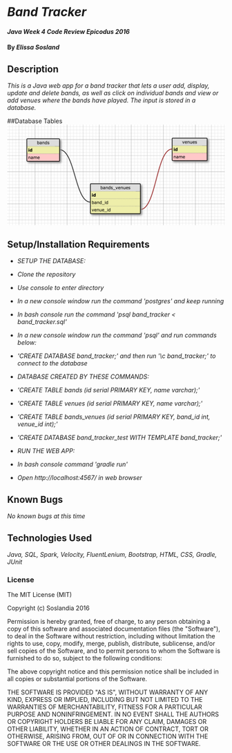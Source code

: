 # _Band Tracker_

#### _Java Week 4 Code Review Epicodus 2016_

#### By _**Elissa Sosland**_

## Description

_This is a Java web app for a band tracker that lets a user add, display, update and delete bands, as well as click on individual bands and view or add venues where the bands have played. The input is stored in a database._

##Database Tables
![Database](band_tracker_schema.png)

## Setup/Installation Requirements

* _SETUP THE DATABASE:_
* _Clone the repository_
* _Use console to enter directory_
* _In a new console window run the command 'postgres' and keep running_
* _In bash console run the command 'psql band_tracker < band_tracker.sql'_
* _In a new console window run the command 'psql' and run commands below:_
* _'CREATE DATABASE band_tracker;' and then run '\c band_tracker;' to connect to the database_

* _DATABASE CREATED BY THESE COMMANDS:_
* _'CREATE TABLE bands (id serial PRIMARY KEY, name varchar);'_
* _'CREATE TABLE venues (id serial PRIMARY KEY, name varchar);'_
* _'CREATE TABLE bands_venues (id serial PRIMARY KEY, band_id int, venue_id int);'_
* _'CREATE DATABASE band_tracker_test WITH TEMPLATE band_tracker;'_

* _RUN THE WEB APP:_
* _In bash console command 'gradle run'_
* _Open http://localhost:4567/ in web browser_

## Known Bugs

_No known bugs at this time_

## Technologies Used

_Java, SQL, Spark, Velocity, FluentLenium, Bootstrap, HTML, CSS, Gradle, JUnit_

### License

The MIT License (MIT)

Copyright (c) Soslandia 2016

Permission is hereby granted, free of charge, to any person obtaining a copy
of this software and associated documentation files (the "Software"), to deal
in the Software without restriction, including without limitation the rights
to use, copy, modify, merge, publish, distribute, sublicense, and/or sell
copies of the Software, and to permit persons to whom the Software is
furnished to do so, subject to the following conditions:

The above copyright notice and this permission notice shall be included in all
copies or substantial portions of the Software.

THE SOFTWARE IS PROVIDED "AS IS", WITHOUT WARRANTY OF ANY KIND, EXPRESS OR
IMPLIED, INCLUDING BUT NOT LIMITED TO THE WARRANTIES OF MERCHANTABILITY,
FITNESS FOR A PARTICULAR PURPOSE AND NONINFRINGEMENT. IN NO EVENT SHALL THE
AUTHORS OR COPYRIGHT HOLDERS BE LIABLE FOR ANY CLAIM, DAMAGES OR OTHER
LIABILITY, WHETHER IN AN ACTION OF CONTRACT, TORT OR OTHERWISE, ARISING FROM,
OUT OF OR IN CONNECTION WITH THE SOFTWARE OR THE USE OR OTHER DEALINGS IN THE
SOFTWARE.

